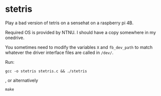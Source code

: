 # stetris

Play a bad version of tetris on a sensehat on a raspberry pi 4B.

Required OS is provided by NTNU. I should have a copy somewhere in my onedrive.

You sometimes need to modify the variables `X` and `fb_dev_path` to match whatever
the driver interface files are called in `/dev/`.

Run:

```
gcc -o stetris stetris.c && ./stetris
```

, or alternatively

```
make
```
